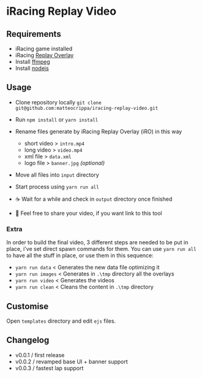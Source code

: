 # iRacing Replay Video

## Requirements
- iRacing game installed
- iRacing [Replay Overlay]( https://github.com/vipoo/iRacingReplayOverlay.net )
- Install [ffmpeg ](https://github.com/adaptlearning/adapt_authoring/wiki/installing-ffmpeg)
- Install [nodejs](https://nodejs.org/en/)

## Usage

- Clone repository locally `git clone git@github.com:matteocrippa/iracing-replay-video.git`

- Run `npm install` or `yarn install`

- Rename files generate by iRacing Replay Overlay (iRO) in this way
  - short video > `intro.mp4`
  - long video > `video.mp4`
  - xml file > `data.xml`
  - logo file > `banner.jpg` _(optional)_
  
- Move all files into `input` directory

- Start process using `yarn run all`

- ☕️ Wait for a while and check in `output` directory once finished

- 🎥 Feel free to share your video, if you want link to this tool


### Extra
In order to build the final video, 3 different steps are needed to be put in place, i've set direct spawn commands for them.
You can use `yarn run all` to have all the stuff in place, or use them in this sequence:

- `yarn run data` < Generates the new data file optimizing it
- `yarn run images` < Generates in `.\tmp` directory all the overlays
- `yarn run video` < Generates the videos
- `yarn run clean` < Cleans the content in `.\tmp` directory

## Customise

Open `templates` directory and edit `ejs` files.

## Changelog

- v0.0.1 / first release
- v0.0.2 / revamped base UI + banner support
- v0.0.3 / fastest lap support
